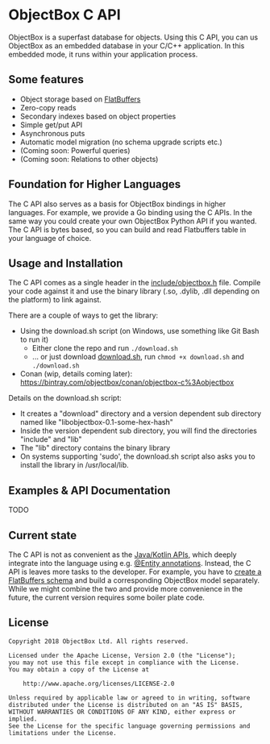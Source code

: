 ObjectBox C API
===============
ObjectBox is a superfast database for objects.
Using this C API, you can us ObjectBox as an embedded database in your C/C++ application.
In this embedded mode, it runs within your application process.

Some features
-------------
* Object storage based on [FlatBuffers](https://google.github.io/flatbuffers/)
* Zero-copy reads
* Secondary indexes based on object properties
* Simple get/put API
* Asynchronous puts
* Automatic model migration (no schema upgrade scripts etc.) 
* (Coming soon: Powerful queries) 
* (Coming soon: Relations to other objects) 

Foundation for Higher Languages
-------------------------------
The C API also serves as a basis for ObjectBox bindings in higher languages.
For example, we provide a Go binding using the C APIs.
In the same way you could create your own ObjectBox Python API if you wanted.
The C API is bytes based, so you can build and read Flatbuffers table in your language of choice.

Usage and Installation
----------------------
The C API comes as a single header in the [include/objectbox.h](include/objectbox.h) file.
Compile your code against it and use the binary library (.so, .dylib, .dll depending on the platform) to link against.
  
There are a couple of ways to get the library:

* Using the download.sh script (on Windows, use something like Git Bash to run it)
    * Either clone the repo and run `./download.sh`
    * ... or just download [download.sh](download.sh), run `chmod +x download.sh` and `./download.sh`
* Conan (wip, details coming later): https://bintray.com/objectbox/conan/objectbox-c%3Aobjectbox

Details on the download.sh script:

* It creates a "download" directory and a version dependent sub directory named like "libobjectbox-0.1-some-hex-hash"
* Inside the version dependent sub directory, you will find the directories "include" and "lib"
* The "lib" directory contains the binary library
* On systems supporting 'sudo', the download.sh script also asks you to install the library in /usr/local/lib.

Examples & API Documentation
----------------------------
TODO

Current state
-------------
The C API is not as convenient as the [Java/Kotlin APIs](https://docs.objectbox.io/),
which deeply integrate into the language using e.g. [@Entity annotations](https://docs.objectbox.io/entity-annotations).
Instead, the C API is leaves more tasks to the developer.
For example, you have to [create a FlatBuffers schema](https://google.github.io/flatbuffers/flatbuffers_guide_writing_schema.html) and build a corresponding ObjectBox model separately.
While we might combine the two and provide more convenience in the future, the current version requires some boiler plate code.

License
-------
    Copyright 2018 ObjectBox Ltd. All rights reserved.
    
    Licensed under the Apache License, Version 2.0 (the "License");
    you may not use this file except in compliance with the License.
    You may obtain a copy of the License at
    
        http://www.apache.org/licenses/LICENSE-2.0
    
    Unless required by applicable law or agreed to in writing, software
    distributed under the License is distributed on an "AS IS" BASIS,
    WITHOUT WARRANTIES OR CONDITIONS OF ANY KIND, either express or implied.
    See the License for the specific language governing permissions and
    limitations under the License.

